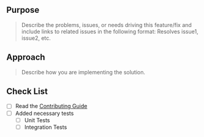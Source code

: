 ## Purpose

> Describe the problems, issues, or needs driving this feature/fix and include links to related issues in the following format: Resolves issue1, issue2, etc.

## Approach

> Describe how you are implementing the solution.

## Check List

- [ ] Read the [Contributing Guide](https://github.com/ballerina-platform/ballerina-lang/blob/master/CONTRIBUTING.md)
- [ ] Added necessary tests
  - [ ] Unit Tests
  - [ ] Integration Tests